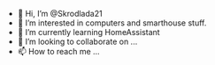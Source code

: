 - 👋 Hi, I’m @Skrodlada21
- 👀 I’m interested in computers and smarthouse stuff. 
- 🌱 I’m currently learning HomeAssistant
- 💞️ I’m looking to collaborate on ...
- 📫 How to reach me ...

<!---
Skrodlada21/Skrodlada21 is a ✨ special ✨ repository because its `README.md` (this file) appears on your GitHub profile.
You can click the Preview link to take a look at your changes.
--->
